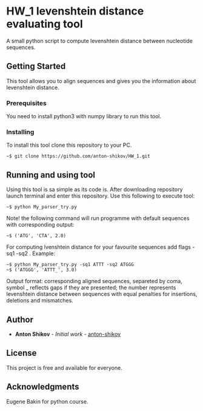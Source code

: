 # HW_1 levenshtein distance evaluating tool
A small python script to compute levenshtein distance between nucleotide sequences.

## Getting Started

This tool allows you to align sequences and gives you the information about levenshtein distance.

### Prerequisites

You need to install python3 with numpy library to run this tool.

### Installing

To install this tool clone this repository to your PC.

```
~$ git clone https://github.com/anton-shikov/HW_1.git
```


## Running and using tool

Using this tool is sa simple as its code is. After downloading repository launch terminal and enter this repository.
Use this following to execute tool:
```
~$ python My_parser_try.py
```
Note! the following command will run programme with default sequences with corresponding output:
```
~$ ('ATG', 'CTA', 2.0)
```
For computing lvenshtein distance for your favourite sequences add flags -sq1 <first sequence> -sq2 <second secuence>.
Example:
  
```
~$ python My_parser_try.py -sq1 ATTT -sq2 ATGGG
~$ ('ATGGG', 'ATTT_', 3.0)
```
Output format: corresponding aligned sequences, separeted by coma, symbol _ reflects gaps if they are presented; the number represents levenshtein distance between sequences with equal penalties for insertions, deletions and mismatches. 

## Author

* **Anton Shikov** - *Initial work* - [anton-shikov](https://github.com/anton-shikov)


## License

This project is free and available for everyone.

## Acknowledgments

Eugene Bakin for python course.
